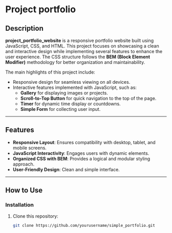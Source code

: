 # Project portfolio

## Description  
**project_portfolio_website** is a responsive portfolio website built using JavaScript, CSS, and HTML. This project focuses on showcasing a clean and interactive design while implementing several features to enhance the user experience. The CSS structure follows the **BEM (Block Element Modifier)** methodology for better organization and maintainability.  

The main highlights of this project include:  
- Responsive design for seamless viewing on all devices.  
- Interactive features implemented with JavaScript, such as:  
  - **Gallery** for displaying images or projects.  
  - **Scroll-to-Top Button** for quick navigation to the top of the page.  
  - **Timer** for dynamic time display or countdowns.  
  - **Simple Form** for collecting user input.  

---

## Features  
- **Responsive Layout**: Ensures compatibility with desktop, tablet, and mobile screens.  
- **JavaScript Interactivity**: Engages users with dynamic elements.  
- **Organized CSS with BEM**: Provides a logical and modular styling approach.  
- **User-Friendly Design**: Clean and simple interface.  

---

## How to Use  

### Installation  
1. Clone this repository:  
   ```bash  
   git clone https://github.com/yourusername/simple_portfolio.git  
